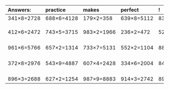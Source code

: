 | Answers: | practice | makes | perfect | ! |
| :--- | :--- | :--- | :--- | :--- |
| 341×8=2728 | 688×6=4128 | 179×2=358 | 639×8=5112 | 833×2=1666 | 
|   |   |   |   |   | 
|   |   |   |   |   | 
|   |   |   |   |   | 
| 412×6=2472 | 743×5=3715 | 983×2=1966 | 236×2=472 | 527×6=3162 | 
|   |   |   |   |   | 
|   |   |   |   |   | 
|   |   |   |   |   | 
|   |   |   |   |   | 
| 961×6=5766 | 657×2=1314 | 733×7=5131 | 552×2=1104 | 884×5=4420 | 
|   |   |   |   |   | 
|   |   |   |   |   | 
|   |   |   |   |   | 
|   |   |   |   |   | 
| 372×8=2976 | 543×9=4887 | 607×4=2428 | 334×6=2004 | 846×4=3384 | 
|   |   |   |   |   | 
|   |   |   |   |   | 
|   |   |   |   |   | 
|   |   |   |   |   | 
| 896×3=2688 | 627×2=1254 | 987×9=8883 | 914×3=2742 | 892×8=7136 | 
